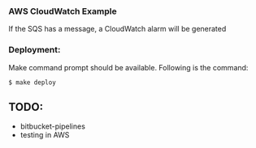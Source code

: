 ### AWS CloudWatch Example

If the SQS has a message, a CloudWatch alarm will be generated
### Deployment:

Make command prompt should be available. Following is the command:
    
    $ make deploy

## TODO: 
- bitbucket-pipelines
- testing in AWS
